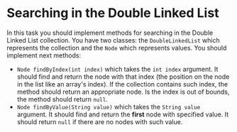 # Searching in the Double Linked List

In this task you should implement methods for searching in the Double Linked List collection. You have two classes: the
`DoubleLinkedList` which represents the collection and the `Node` which represents values. You should implement next
methods:

* `Node findByIndex(int index)` which takes the `int index` argument. It should find and return the node with
  that index (the position on the node in the list like an array's index). If the collection contains such index, the
  method should return an appropriate node. Is the index is out of bounds, the method should return `null`.
* `Node findByValue(String value)` which takes the `String value` argument. It should find and return the
  **first** node with specified value. It should return `null` if there are no nodes with such value.